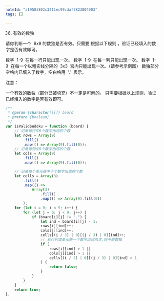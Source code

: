 ```yaml
---
noteId: "a19583802c3211ec99cdaf7823804003"
tags: []

---
```


36. 有效的数独

请你判断一个  9x9 的数独是否有效。只需要 根据以下规则 ，验证已经填入的数字是否有效即可。

数字  1-9  在每一行只能出现一次。
数字  1-9  在每一列只能出现一次。
数字  1-9  在每一个以粗实线分隔的  3x3  宫内只能出现一次。（请参考示例图）
数独部分空格内已填入了数字，空白格用  '.'  表示。

注意：

一个有效的数独（部分已被填充）不一定是可解的。
只需要根据以上规则，验证已经填入的数字是否有效即可。

```javascript
/**
 * @param {character[][]} board
 * @return {boolean}
 */
var isValidSudoku = function (board) {
    // 记录每行中9个数字出现的个数
    let rows = Array(9)
        .fill()
        .map(() => Array(9).fill(0));
    // 记录每列中9个数字出现的个数
    let cols = Array(9)
        .fill()
        .map(() => Array(9).fill(0));

    // 记录每个单元格中十个数字出现的个数
    let cells = Array(3)
        .fill()
        .map(() =>
            Array(3)
                .fill()
                .map(() => Array(9).fill(0))
        );
    for (let i = 0; i < 9; i++) {
        for (let j = 0; j < 9; j++) {
            if (board[i][j] != ".") {
                let ind = board[i][j] - 1;
                rows[i][ind]++;
                cols[j][ind]++;
                cells[(i / 3) | 0][(j / 3) | 0][ind]++;
                // 若行列或单元格一个数字出现两次,则不是数独
                if (
                    rows[i][ind] > 1 ||
                    cols[j][ind] > 1 ||
                    cells[(i / 3) | 0][(j / 3) | 0][ind] > 1
                ) {
                    return false;
                }
            }
        }
    }
    return true;
};
```
